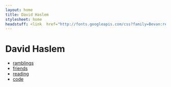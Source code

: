 ```yaml
---
layout: home
title: David Haslem
stylesheet: home
headstuff: <link  href="http://fonts.googleapis.com/css?family=Bevan:regular" rel="stylesheet" type="text/css" >
---
```


David Haslem
============

<nav>
<ul>
  <li><a class="twitter" href="http://twitter.com/therabidbanana">ramblings</a></li>
  <li><a class="facebook" href="http://facebook.com/therabidbanana">friends</a></li>
  <li><a class="newsblur" href="https://www.instapaper.com/p/therabidbanana">reading</a></li>
  <li><a class="github" href="http://github.com/therabidbanana">code</a></li>
</ul>
</nav>
